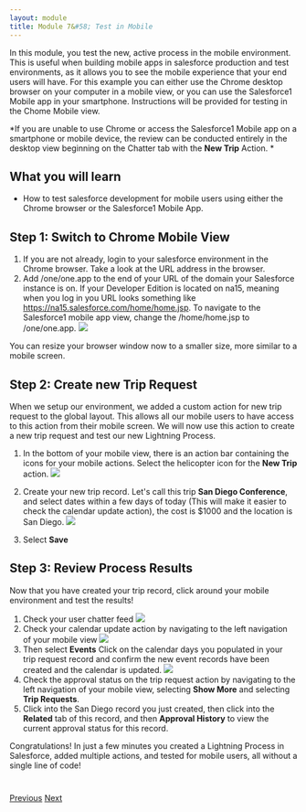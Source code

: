 ```yaml
---
layout: module
title: Module 7&#58; Test in Mobile 
---
```


In this module, you test the new, active process in the mobile environment. This is useful when building mobile apps in salesforce production and test environments, as it allows you to see the mobile experience that your end users will have. For this example you can either use the Chrome desktop browser on your computer in a mobile view, or you can use the Salesforce1 Mobile app in your smartphone. Instructions will be provided for testing in the Chome Mobile view. 

*If you are unable to use Chrome or access the Salesforce1 Mobile app on a smartphone or mobile device, the review can be conducted entirely in the desktop view beginning on the Chatter tab with the **New Trip** Action. *



## What you will learn

- How to test salesforce development for mobile users using either the Chrome browser or the Salesforce1 Mobile App. 



## Step 1: Switch to Chrome Mobile View

1. If you are not already, login to your salesforce environment in the Chrome browser. Take a look at the URL address in the browser. 
2. Add /one/one.app to the end of your URL of the domain your Salesforce instance is on. If your Developer Edition is located on na15, meaning when you log in you URL looks something like https://na15.salesforce.com/home/home.jsp. To navigate to the Salesforce1 mobile app view, change the /home/home.jsp to /one/one.app. 
![](images/mobile1.jpg)


You can resize your browser window now to a smaller size, more similar to a mobile screen. 


## Step 2: Create new Trip Request
When we setup our environment, we added a custom action for new trip request to the global layout. This allows all our mobile users to have access to this action from their mobile screen. We will now use this action to create a new trip request and test our new Lightning Process. 

1. In the bottom of your mobile view, there is an action bar containing the icons for your mobile actions. Select the helicopter icon for the **New Trip** action. 
![](images/mobile3.jpg)

2. Create your new trip record. Let's call this trip **San Diego Conference**, and select dates within a few days of today (This will make it easier to check the calendar update action), the cost is $1000 and the location is San Diego. 
![](images/mobile4.jpg)
3. Select **Save**



## Step 3: Review Process Results 
Now that you have created your trip record, click around your mobile environment and test the results! 


1. Check your user chatter feed
![](images/chatter1.jpg)
2. Check your calendar update action by navigating to the left navigation of your mobile view
![](images/chatter2.jpg)
3. Then select **Events** Click on the calendar days you populated in your trip request record and confirm the new event records have been created and the calendar is updated. 
![](images/mobile5.jpg)
4. Check the approval status on the trip request action by navigating to the left navigation of your mobile view, selecting **Show More** and selecting **Trip Requests**. 
5. Click into the San Diego record you just created, then click into the **Related** tab of this record, and then  **Approval History** to view the current approval status for this record. 



Congratulations! In just a few minutes you created a Lightning Process in Salesforce, added multiple actions, and tested for mobile users, all without a single line of code!






<div class="row" style="margin-top:40px;">
<div class="col-sm-12">
<a href="create-searchbar-component.html" class="btn btn-default"><i class="glyphicon glyphicon-chevron-left"></i> Previous</a>
<a href="next.html" class="btn btn-default pull-right">Next <i class="glyphicon glyphicon-chevron-right"></i></a>
</div>
</div>
